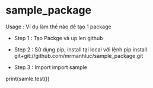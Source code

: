 # sample_package

Usage : Ví dụ làm thế nào để tạo 1 package


* Step 1 : Tạo Packge và up len github

* Step 2 : Sử dụng pip, install tại local với lệnh
pip install git+git://github.com/mrmanhluc/sample_package.git

* Step 3 : Import
import sample

print(samle.test())

